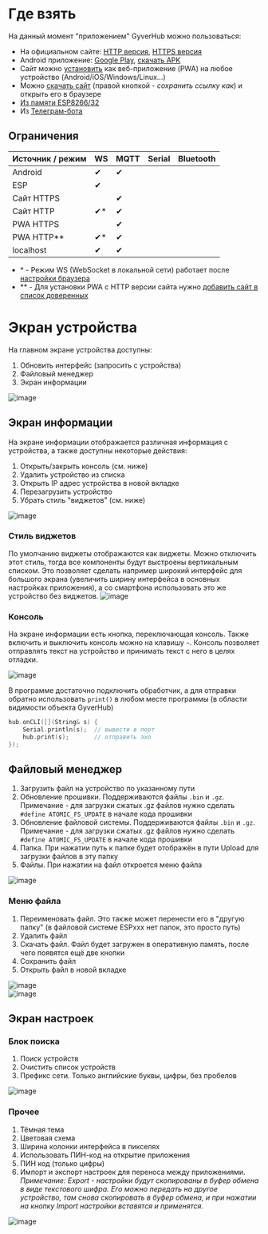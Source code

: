 # Где взять
На данный момент "приложением" GyverHub можно пользоваться:
- На официальном сайте: [HTTP версия](http://hub.gyver.ru/), [HTTPS версия](https://hub.gyver.ru/)
- Android приложение: [Google Play](https://play.google.com/store/apps/details?id=ru.alexgyver.GyverHub), [скачать APK](https://github.com/GyverLibs/GyverHub/raw/main/app/GyverHub.apk)
- Сайт можно [установить](https://github.com/GyverLibs/GyverHub/wiki/2.-%D0%9D%D0%B0%D1%87%D0%B0%D0%BB%D0%BE-%D1%80%D0%B0%D0%B1%D0%BE%D1%82%D1%8B#%D1%83%D1%81%D1%82%D0%B0%D0%BD%D0%BE%D0%B2%D0%BA%D0%B0-%D0%B2%D0%B5%D0%B1-%D0%BF%D1%80%D0%B8%D0%BB%D0%BE%D0%B6%D0%B5%D0%BD%D0%B8%D1%8F) как веб-приложение (PWA) на любое устройство (Android/iOS/Windows/Linux...)
- Можно [скачать сайт](https://github.com/GyverLibs/GyverHub/raw/main/web/local/GyverHub.html) (правой кнопкой - *сохранить ссылку как*) и открыть его в браузере
- [Из памяти ESP8266/32](https://github.com/GyverLibs/GyverHub/wiki/2.-%D0%9D%D0%B0%D1%87%D0%B0%D0%BB%D0%BE-%D1%80%D0%B0%D0%B1%D0%BE%D1%82%D1%8B#%D0%B7%D0%B0%D0%BF%D1%83%D1%81%D0%BA-%D0%B8%D0%B7-esp)
- Из [Телеграм-бота](https://t.me/GyverHUB_bot)

## Ограничения
| Источник / режим | WS    | MQTT | Serial | Bluetooth |
|------------------|-------|------|--------|-----------|
| Android          |   ✔   |   ✔  |        |           |
| ESP              |   ✔   |      |        |           |
| Сайт HTTPS       |       |   ✔  |        |           |
| Сайт HTTP        |   ✔*  |   ✔  |        |           |
| PWA HTTPS        |       |   ✔   |        |           |
| PWA HTTP**       |   ✔*  |   ✔  |        |           |
| localhost        |   ✔   |   ✔  |        |           |

- \* - Режим WS (WebSocket в локальной сети) работает после [настройки браузера](https://github.com/GyverLibs/GyverHub/wiki/%D0%9D%D0%B0%D1%87%D0%B0%D0%BB%D0%BE-%D1%80%D0%B0%D0%B1%D0%BE%D1%82%D1%8B#local)
- \*\* - Для установки PWA с HTTP версии сайта нужно [добавить сайт в список доверенных](https://github.com/GyverLibs/GyverHub/wiki/%D0%9D%D0%B0%D1%87%D0%B0%D0%BB%D0%BE-%D1%80%D0%B0%D0%B1%D0%BE%D1%82%D1%8B#http-%D0%B2%D0%B5%D1%80%D1%81%D0%B8%D1%8F)

# Экран устройства
На главном экране устройства доступны:
1. Обновить интерфейс (запросить с устройства)
2. Файловый менеджер
3. Экран информации

![image](https://user-images.githubusercontent.com/84599917/236951402-bfa84a76-3e66-4e13-8b43-3075530677c5.png)

## Экран информации
На экране информации отображается различная информация с устройства, а также доступны некоторые действия:
1. Открыть/закрыть консоль (см. ниже)
2. Удалить устройство из списка
3. Открыть IP адрес устройства в новой вкладке
4. Перезагрузить устройство
5. Убрать стиль "виджетов" (см. ниже)

![image](https://user-images.githubusercontent.com/84599917/236951741-5facff8d-7204-48ff-9153-18eaf9ea6ee4.png)

### Стиль виджетов
По умолчанию виджеты отображаются как виджеты. Можно отключить этот стиль, тогда все компоненты будут выстроены вертикальным списком. Это позволяет сделать например широкий интерфейс для большого экрана (увеличить ширину интерфейса в основных настройках приложения), а со смартфона использовать это же устройство без виджетов.
![image](https://user-images.githubusercontent.com/84599917/236952312-ae8cedc6-7aad-4b9b-8d8b-7c043440b33c.png)

### Консоль
На экране информации есть кнопка, переключающая консоль. Также включить и выключить консоль можно на клавишу `~`. Консоль позволяет отправлять текст на устройство и принимать текст с него в целях отладки.

![image](https://user-images.githubusercontent.com/84599917/236951294-7c9b8473-6537-46a7-bead-1465e303a1c3.png)

В программе достаточно подключить обработчик, а для отправки обратно использовать `print()` в любом месте программы (в области видимости объекта GyverHub)
```cpp
hub.onCLI([](String& s) {
    Serial.println(s);  // вывести в порт
    hub.print(s);       // отправить эхо
});
```

## Файловый менеджер
1. Загрузить файл на устройство по указанному пути
2. Обновление прошивки. Поддерживаются файлы `.bin` и `.gz`. Примечание - для загрузки сжатых .gz файлов нужно сделать `#define ATOMIC_FS_UPDATE` в начале кода прошивки
3. Обновление файловой системы. Поддерживаются файлы `.bin` и `.gz`. Примечание - для загрузки сжатых .gz файлов нужно сделать `#define ATOMIC_FS_UPDATE` в начале кода прошивки
4. Папка. При нажатии путь к папке будет отображён в пути Upload для загрузки файлов в эту папку
5. Файлы. При нажатии на файл откроется меню файла

![image](https://user-images.githubusercontent.com/84599917/236975684-b9d90237-7b61-4f6e-9990-2351031e46fa.png)

### Меню файла
1. Переименовать файл. Это также может перенести его в "другую папку" (в файловой системе ESPxxx нет папок, это просто путь)
2. Удалить файл
3. Скачать файл. Файл будет загружен в оперативную память, после чего появятся ещё две кнопки
4. Сохранить файл
5. Открыть файл в новой вкладке

![image](https://user-images.githubusercontent.com/84599917/236976165-d1f1b237-8c76-412a-ac25-e1c147d195c5.png)  
![image](https://user-images.githubusercontent.com/84599917/236976504-4645c154-fe6a-4937-a395-f8ebbcd63e39.png)

## Экран настроек

### Блок поиска
1. Поиск устройств
2. Очистить список устройств
3. Префикс сети. Только английские буквы, цифры, без пробелов

![image](https://user-images.githubusercontent.com/84599917/236977243-da9bd231-e8eb-466f-b4ef-efe6ec1fcb42.png)

### Прочее
1. Тёмная тема
2. Цветовая схема
3. Ширина колонки интерфейса в пикселях
4. Использовать ПИН-код на открытие приложения
5. ПИН код (только цифры)
6. Импорт и экспорт настроек для переноса между приложениями. *Примечание: Export - настройки будут скопированы в буфер обмена в виде текстового шифра. Его можно передать на другое устройство, там снова скопировать в буфер обмена, и при нажатии на кнопку Import настройки вставятся и применятся.*

![image](https://user-images.githubusercontent.com/84599917/236976667-d4ba9b90-e4e6-4084-9d5c-07ea9aecb85d.png)
